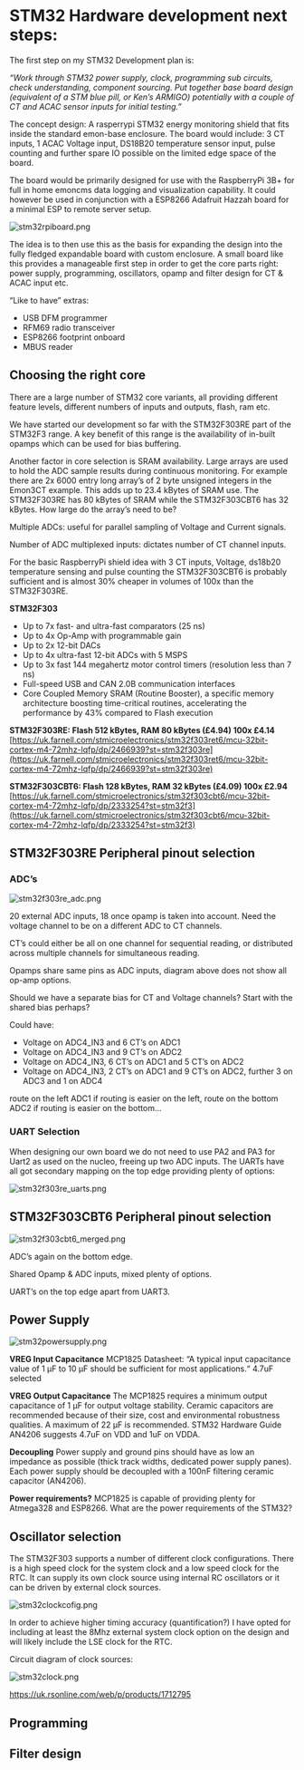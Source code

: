 # STM32 Hardware development next steps:

The first step on my STM32 Development plan is:

*“Work through STM32 power supply, clock, programming sub circuits, check understanding, component sourcing. Put together base board design (equivalent of a STM blue pill, or Ken’s ARMIGO) potentially with a couple of CT and ACAC sensor inputs for initial testing.”*

The concept design: A rasperrypi STM32 energy monitoring shield that fits inside the standard emon-base enclosure. The board would include: 3 CT inputs, 1 ACAC Voltage input, DS18B20 temperature sensor input, pulse counting and further spare IO possible on the limited edge space of the board.

The board would be primarily designed for use with the RaspberryPi 3B+ for full in home emoncms data logging and visualization capability. It could however be used in conjunction with a ESP8266 Adafruit Hazzah board for a minimal ESP to remote server setup.

![stm32rpiboard.png](../images/stm32rpiboard.png)

The idea is to then use this as the basis for expanding the design into the fully fledged expandable board with custom enclosure. A small board like this provides a manageable first step in order to get the core parts right: power supply, programming, oscillators, opamp and filter design for CT & ACAC input etc.

“Like to have” extras:

- USB DFM programmer
- RFM69 radio transceiver
- ESP8266 footprint onboard
- MBUS reader

## Choosing the right core

There are a large number of STM32 core variants, all providing different feature levels, different numbers of inputs and outputs, flash, ram etc.

We have started our development so far with the STM32F303RE part of the STM32F3 range. A key benefit of this range is the availability of in-built opamps which can be used for bias buffering.

Another factor in core selection is SRAM availability. Large arrays are used to hold the ADC sample results during continuous monitoring. For example there are 2x 6000 entry long array’s of 2 byte unsigned integers in the Emon3CT example. This adds up to 23.4 kBytes of SRAM use. The STM32F303RE has 80 kBytes of SRAM while the STM32F303CBT6 has 32 kBytes. How large do the array’s need to be?

Multiple ADCs: useful for parallel sampling of Voltage and Current signals.

Number of ADC multiplexed inputs: dictates number of CT channel inputs.

For the basic RaspberryPi shield idea with 3 CT inputs, Voltage, ds18b20 temperature sensing and pulse counting the STM32F303CBT6 is probably sufficient and is almost 30% cheaper in volumes of 100x than the STM32F303RE.

**STM32F303**

- Up to 7x fast- and ultra-fast comparators (25 ns)
- Up to 4x Op-Amp with programmable gain
- Up to 2x 12-bit DACs
- Up to 4x ultra-fast 12-bit ADCs with 5 MSPS
- Up to 3x fast 144 megahertz motor control timers (resolution less than 7 ns)
- Full-speed USB and CAN 2.0B communication interfaces
- Core Coupled Memory SRAM (Routine Booster), a specific memory architecture boosting time-critical routines, accelerating the performance by 43% compared to Flash execution

**STM32F303RE: Flash 512 kBytes, RAM 80 kBytes (£4.94) 100x £4.14**
[https://uk.farnell.com/stmicroelectronics/stm32f303ret6/mcu-32bit-cortex-m4-72mhz-lqfp/dp/2466939?st=stm32f303re](https://uk.farnell.com/stmicroelectronics/stm32f303ret6/mcu-32bit-cortex-m4-72mhz-lqfp/dp/2466939?st=stm32f303re)

**STM32F303CBT6: Flash 128 kBytes, RAM 32 kBytes (£4.09) 100x £2.94**
[https://uk.farnell.com/stmicroelectronics/stm32f303cbt6/mcu-32bit-cortex-m4-72mhz-lqfp/dp/2333254?st=stm32f3](https://uk.farnell.com/stmicroelectronics/stm32f303cbt6/mcu-32bit-cortex-m4-72mhz-lqfp/dp/2333254?st=stm32f3)

## STM32F303RE Peripheral pinout selection

### ADC’s

![stm32f303re_adc.png](../images/stm32f303re/stm32f303re_adc.png)

20 external ADC inputs, 18 once opamp is taken into account.
Need the voltage channel to be on a different ADC to CT channels.

CT’s could either be all on one channel for sequential reading, or distributed across multiple channels for simultaneous reading.

Opamps share same pins as ADC inputs, diagram above does not show all op-amp options.

Should we have a separate bias for CT and Voltage channels? Start with the shared bias perhaps?

Could have:

- Voltage on ADC4_IN3 and 6 CT’s on ADC1
- Voltage on ADC4_IN3 and 9 CT’s on ADC2
- Voltage on ADC4_IN3, 6 CT’s on ADC1 and 5 CT’s on ADC2
- Voltage on ADC4_IN3, 2 CT’s on ADC1 and 9 CT’s on ADC2, further 3 on ADC3 and 1 on ADC4

route on the left ADC1 if routing is easier on the left, route on the bottom ADC2 if routing is easier on the bottom...

### UART Selection

When designing our own board we do not need to use PA2 and PA3 for Uart2 as used on the nucleo, freeing up two ADC inputs. The UARTs have all got secondary mapping on the top edge providing plenty of options:

![stm32f303re_uarts.png](../images/stm32f303re/stm32f303re_uarts.png)

## STM32F303CBT6 Peripheral pinout selection

![stm32f303cbt6_merged.png](../images/stm32f303cb/stm32f303cbt6_merged.png)

ADC’s again on the bottom edge.

Shared Opamp & ADC inputs, mixed plenty of options.

UART’s on the top edge apart from UART3.

## Power Supply

![stm32powersupply.png](../images/stm32powersupply.png)

**VREG Input Capacitance**
MCP1825 Datasheet: “A typical input capacitance value of 1 μF to 10 μF should be sufficient for most applications.“ 4.7uF selected

**VREG Output Capacitance**
The MCP1825 requires a minimum output capacitance of 1 μF for output voltage stability. Ceramic capacitors are recommended because of their size, cost and environmental robustness qualities. A maximum of 22 μF is recommended. STM32 Hardware Guide AN4206 suggests 4.7uF on VDD and 1uF on VDDA.

**Decoupling**
Power supply and ground pins should have as low an impedance as possible (thick track widths, dedicated power supply panes). Each power supply should be decoupled with a 100nF filtering ceramic capacitor (AN4206).

**Power requirements?**
MCP1825 is capable of providing plenty for Atmega328 and ESP8266. What are the power requirements of the STM32?

## Oscillator selection

The STM32F303 supports a number of different clock configurations. There is a high speed clock for the system clock and a low speed clock for the RTC. It can supply its own clock source using internal RC oscillators or it can be driven by external clock sources.

![stm32clockcofig.png](../images/stm32clockcofig.png)

In order to achieve higher timing accuracy (quantification?) I have opted for including at least the 8Mhz external system clock option on the design and will likely include the LSE clock for the RTC.

Circuit diagram of clock sources:

![stm32clock.png](../images/stm32clock.png)

https://uk.rsonline.com/web/p/products/1712795

## Programming

## Filter design

